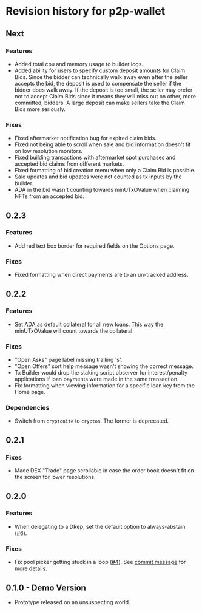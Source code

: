 # Revision history for p2p-wallet

## Next

### Features
* Added total cpu and memory usage to builder logs.
* Added ability for users to specify custom deposit amounts for Claim Bids. Since the bidder can
technically walk away even after the seller accepts the bid, the deposit is used to compensate the
seller if the bidder does walk away. If the deposit is too small, the seller may prefer not to
accept Claim Bids since it means they will miss out on other, more committed, bidders. A large
deposit can make sellers take the Claim Bids more seriously. 

### Fixes
* Fixed aftermarket notification bug for expired claim bids.
* Fixed not being able to scroll when sale and bid information doesn't fit on low resolution
monitors.
* Fixed building transactions with aftermarket spot purchases and accepted bid claims from different
markets.
* Fixed formatting of bid creation menu when only a Claim Bid is possible.
* Sale updates and bid updates were not counted as tx inputs by the builder.
* ADA in the bid wasn't counting towards minUTxOValue when claiming NFTs from an accepted bid.

## 0.2.3

### Features
* Add red text box border for required fields on the Options page.

### Fixes
* Fixed formatting when direct payments are to an un-tracked address.

## 0.2.2

### Features
* Set ADA as default collateral for all new loans. This way the minUTxOValue will count towards the
collateral.

### Fixes
* "Open Asks" page label missing trailing 's'.
* "Open Offers" sort help message wasn't showing the correct message.
* Tx Builder would drop the staking script observer for interest/penalty applications if loan
payments were made in the same transaction.
* Fix formatting when viewing information for a specific loan key from the Home page.

### Dependencies
* Switch from `cryptonite` to `crypton`. The former is deprecated.

## 0.2.1

### Fixes
* Made DEX "Trade" page scrollable in case the order book doesn't fit on the screen for lower
resolutions.

## 0.2.0

### Features
* When delegating to a DRep, set the default option to always-abstain ([#6](https://github.com/fallen-icarus/p2p-wallet/issues/6)).

### Fixes
* Fix pool picker getting stuck in a loop ([#4](https://github.com/fallen-icarus/p2p-wallet/issues/4)).
See [commit message](https://github.com/fallen-icarus/p2p-wallet/commit/5128e28ff2d29528193ef0de91874940c078a302) for more details.

## 0.1.0 - Demo Version

* Prototype released on an unsuspecting world.
